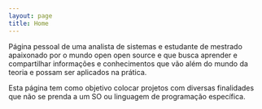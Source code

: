 ```yaml
---
layout: page
title: Home
---
```

Página pessoal de uma analista de sistemas e estudante de mestrado apaixonado por o mundo open open source e que busca aprender e compartilhar informações e conhecimentos que vão além do mundo da teoria e possam ser aplicados na prática.

Esta página tem como objetivo colocar projetos com diversas finalidades que não se prenda a um SO ou linguagem de programação específica.
